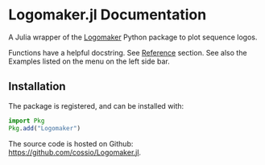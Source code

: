 # Logomaker.jl Documentation

A Julia wrapper of the [Logomaker](https://logomaker.readthedocs.io/en/latest/index.html) Python package to plot sequence logos.

Functions have a helpful docstring. See [Reference](@ref) section. See also the Examples listed on the menu on the left side bar.

## Installation

The package is registered, and can be installed with:

```julia
import Pkg
Pkg.add("Logomaker")
```

The source code is hosted on Github: <https://github.com/cossio/Logomaker.jl>.